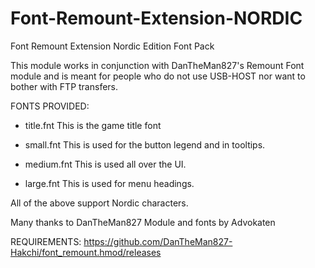 # Font-Remount-Extension-NORDIC
Font Remount Extension Nordic Edition Font Pack

This module works in conjunction with DanTheMan827's Remount Font module
and is meant for people who do not use USB-HOST nor want to bother with FTP transfers.

FONTS PROVIDED:

* title.fnt
This is the game title font

* small.fnt
This is used for the button legend and in tooltips.

* medium.fnt
This is used all over the UI.

* large.fnt
This is used for menu headings.

All of the above support Nordic characters.

Many thanks to DanTheMan827
Module and fonts by Advokaten

REQUIREMENTS:
https://github.com/DanTheMan827-Hakchi/font_remount.hmod/releases
